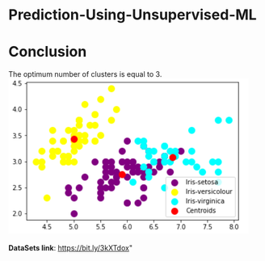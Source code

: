 # Prediction-Using-Unsupervised-ML
# Conclusion
The optimum number of clusters is equal to 3.<br>
<img src="task2.png">
<br><br>
<b>DataSets link</b>: https://bit.ly/3kXTdox"
